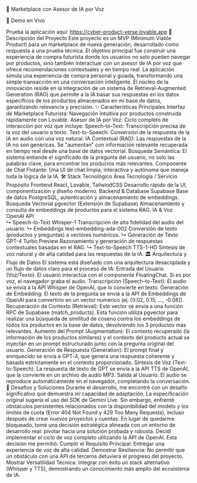 🤖 Marketplace con Asesor de IA por Voz

🚀 Demo en Vivo

Prueba la aplicación aquí: https://cyber-product-verse.lovable.app
📜 Descripción del Proyecto
Este proyecto es un MVP (Minimum Viable Product) para un marketplace de nueva generación, desarrollado como respuesta a una prueba técnica. El objetivo principal fue construir una experiencia de compra futurista donde los usuarios no solo pueden navegar por productos, sino también interactuar con un asesor de IA por voz que ofrece recomendaciones contextuales y en tiempo real.
La aplicación simula una experiencia de compra personal y guiada, transformando una simple transacción en una conversación inteligente. El núcleo de la innovación reside en la integración de un sistema de Retrieval-Augmented Generation (RAG) que permite a la IA basar sus respuestas en los datos específicos de los productos almacenados en mi base de datos, garantizando relevancia y precisión.
✨ Características Principales
Interfaz de Marketplace Futurista: Navegación intuitiva por productos construida rápidamente con Lovable.
Asesor de IA por Voz: Ciclo completo de interacción por voz que incluye:
Speech-to-Text: Transcripción precisa de la voz del usuario a texto.
Text-to-Speech: Conversión de la respuesta de la IA en audio con una voz natural.
IA Contextual (RAG): Las respuestas de la IA no son genéricas. Se "aumentan" con información relevante recuperada en tiempo real desde una base de datos vectorial.
Búsqueda Semántica: El sistema entiende el significado de la pregunta del usuario, no solo las palabras clave, para encontrar los productos más relevantes.
Componente de Chat Flotante: Una UI de chat limpia, interactiva y autónoma que maneja toda la lógica de la IA.
🛠️ Stack Tecnológico
Área	Tecnología / Servicio	Propósito
Frontend	React, Lovable, TailwindCSS	Desarrollo rápido de la UI, componentización y diseño moderno.
Backend & Database	Supabase	Base de datos PostgreSQL, autenticación y almacenamiento de embeddings.
Búsqueda Vectorial	pgvector (Extensión de Supabase)	Almacenamiento y consulta de embeddings de productos para el sistema RAG.
IA & Voz	OpenAI API	
↳ Speech-to-Text	Whisper-1	Transcripción de alta fidelidad del audio del usuario.
↳ Embeddings	text-embedding-ada-002	Conversión de texto (productos y preguntas) a vectores numéricos.
↳ Generación de Texto	GPT-4 Turbo Preview	Razonamiento y generación de respuestas contextuales basadas en el RAG.
↳ Text-to-Speech	TTS-1-HD	Síntesis de voz natural y de alta calidad para las respuestas de la IA.
🏛️ Arquitectura y Flujo de Datos
El sistema está diseñado con una arquitectura desacoplada y un flujo de datos claro para el proceso de IA:
Entrada del Usuario (Voz/Texto): El usuario interactúa con el componente FloatingChat. Si es por voz, el navegador graba el audio.
Transcripción (Speech-to-Text): El audio se envía a la API Whisper de OpenAI, que lo convierte en texto.
Generación de Embedding: El texto de la pregunta se envía a la API de Embeddings de OpenAI para convertirlo en un vector numérico (ej. [0.02, 0.15, ..., -0.08]).
Recuperación de Contexto (Retrieval): Este vector se envía a una función RPC de Supabase (match_products). Esta función utiliza pgvector para realizar una búsqueda de similitud de coseno contra los embeddings de todos los productos en la base de datos, devolviendo los 3 productos más relevantes.
Aumento del Prompt (Augmentation): El contexto recuperado (la información de los productos similares) y el contexto del producto actual se inyectan en un prompt estructurado junto con la pregunta original del usuario.
Generación de Respuesta (Generation): El prompt final y enriquecido se envía a GPT-4, que genera una respuesta coherente y basada estrictamente en el contexto proporcionado.
Síntesis de Voz (Text-to-Speech): La respuesta de texto de GPT se envía a la API TTS de OpenAI, que la convierte en un archivo de audio MP3.
Salida al Usuario: El audio se reproduce automáticamente en el navegador, completando la conversación.
🚧 Desafíos y Soluciones
Durante el desarrollo, me encontré con un desafío significativo que demuestra mi capacidad de adaptación. La especificación original sugería el uso del SDK de Gemini Live. Sin embargo, enfrenté obstáculos persistentes relacionados con la disponibilidad del modelo y los límites de cuota (Error 404 Not Found y 429 Too Many Requests), incluso después de crear nuevos proyectos y cuentas.
En lugar de quedarme bloqueado, tomé una decisión estratégica alineada con un entorno de desarrollo real: pivotar hacia una solución probada y robusta. Decidí implementar el ciclo de voz completo utilizando la API de OpenAI.
Esta decisión me permitió:
Cumplir el Requisito Principal: Entregar una experiencia de voz de alta calidad.
Demostrar Resiliencia: No permitir que un obstáculo con una API de terceros detuviera el progreso del proyecto.
Mostrar Versatilidad Técnica: Integrar con éxito un stack alternativo (Whisper y TTS), demostrando un conocimiento más amplio del ecosistema de IA.
